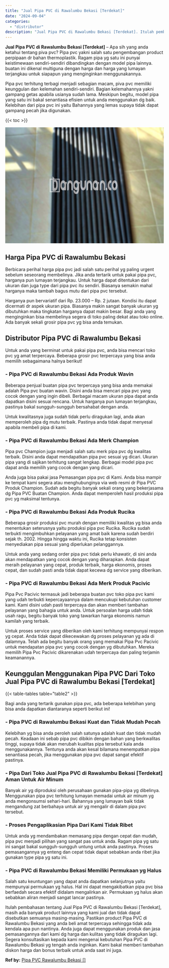 ```yaml
---
title: "Jual Pipa PVC di Rawalumbu Bekasi [Terdekat]"
date: "2024-09-04"
categories: 
  - "distributor"
description: "Jual Pipa PVC di Rawalumbu Bekasi [Terdekat]. Itulah pembahasan tentang Jual Pipa PVC di Rawalumbu Bekasi [Terdekat], masih ada banyak product lainnya yang..."
---
```


**Jual Pipa PVC di Rawalumbu Bekasi \[Terdekat\]** – Apa sih yang anda ketahui tentang piva pvc? Pipa pvc yakni salah satu pengembangan product perpipaan dr bahan thermoplastik. Ragam pipa yg satu ini punyai keistimewaan sendiri-sendiri dibandingkan dengan model pipa lainnya. buatan ini dikenal multiguna dengan harga dan harga yang lumayan terjangkau untuk siapapun yang menginginkan menggunakannya.

Pipa pvc terhitung terbagi menjadi sebagian macam, piva pvc memiliki keunggulan dan kelemahan sendiri-sendiri. Bagian kelemahannya yakni gampang getas apabila usianya sudah lama. Meskipun begitu, model pipa yang satu ini bakal senantiasa efisien untuk anda menggunakan dg baik. Kelebihan dari pipa pvc ini yaitu Bahannya yang lemas supaya tidak dapat gampang pecah jika digunakan.

{{< toc >}}

![Jual Pipa PVC di Rawalumbu Bekasi [Terdekat]](/images/jaul-pipa-pvc-31.png)

## Harga Pipa PVC di Rawalumbu Bekasi

Berbicara perihal harga pipa pvc jadi salah satu perihal yg paling urgent sebelum seseorang membelinya. Jika anda tertarik untuk pakai pipa pvc, harganya pun lumayan terjangkau. Untuk harga dapat ditentukan dari ukuran dan juga type dari pipa pvc itu sendiri. Biasanya semakin mahal harganya maka tambah bagus mutu dari pipa pvc tersebut.

Harganya pun bervariatif dari Rp. 23.000 – Rp. 2 jutaan. Kondisi itu dapat dicermati dr aspek ukuran pipa. Biasanya makin sangat banyak ukuran yg dibutuhkan maka tingkatan harganya dapat makin besar. Bagi anda yang menginginkan bisa membelinya segera di toko paling dekat atau toko online. Ada banyak sekali grosir pipa pvc yg bisa anda temukan.

## Distributor Pipa PVC di Rawalumbu Bekasi

Untuk anda yang berminat untuk pakai pipa pvc, anda bisa mencari toko pvc yg amat terpercaya. Beberapa grosir pvc terpercaya yang bisa anda memilih sebagaimana halnya berikut!

### \- Pipa PVC di Rawalumbu Bekasi Ada Produk Wavin

Beberapa penjual buatan pipa pvc terpercaya yang bisa anda memakai adalah Pipa pvc buatan wavin. Disini anda bisa mencari pipa pvc yang cocok dengan yang ingin dibeli. Berbagai macam ukuran pipa dapat anda dapatkan disini sesuai rencana. Untuk harganya pun lumayan terjangkau, pastinya bakal sungguh-sungguh bersahabat dengan anda.

Untuk kwalitasnya juga sudah tidak perlu diragukan lagi, anda akan memperoleh pipa dg mutu terbaik. Pastinya anda tidak dapat menyesal apabila membeli pipa di kami.

### \- Pipa PVC di Rawalumbu Bekasi Ada Merk Champion

Pipa pvc Champion juga menjadi salah satu merk pipa pvc dg kwalitas terbaik. Disini anda dapat mendapatkan pipa pvc sesuai yg dicari. Ukuran pipa yang di sajikan terhitung sangat lengkap. Berbagai model pipa pvc dapat anda memilih yang cocok dengan yang dicari.

Anda juga bisa pakai jasa Pemasangan pipa pvc di Kami. Anda bisa mampir ke tempat kami segera atau menghubunginya via web resmi dr Pipa PVC Produk Champion. Sudah ada begitu banyak sekali orang yang bekerjasama dg Pipa PVC Buatan Champion. Anda dapat memperoleh hasil produksi pipa pvc yg maksimal tentunya.

### \- Pipa PVC di Rawalumbu Bekasi Ada Produk Rucika

Beberapa grosir produksi pvc murah dengan memiliki kwalitas yg bisa anda menentukan seterusnya yaitu produksi pipa pvc Rucika. Rucika sudah terbukti mengimbuhkan pelayanan yang amat baik karena sudah berdiri sejak th. 2002. Hingga hingga waktu ini, Rucika tetap konsisten menyediakan pipa sesuai yang diperlukan pelanggannya.

Untuk anda yang sedang order pipa pvc tidak perlu khawatir, di sini anda akan mendapatkan yang cocok dengan yang diharapkan. Anda dapat meraih pelayanan yang cepat, produk terbaik, harga ekonomis, proses cepat, dan sudah pasti anda tidak dapat kecewa dg service yang diberikan.

### \- Pipa PVC di Rawalumbu Bekasi Ada Merk Produk Pacivic

Pipa Pvc Pacivic termasuk jadi beberapa buatan pvc toko pipa pvc kami yang udah terbukti kepercayaannya dalam mencukupi kebutuhan customer kami. Kami disini udah pasti terpercaya dan akan memberi tambahan pelayanan yang bahagia untuk anda. Untuk persoalan harga udah tidak usah ragu, begitu banyak toko yang tawarkan harga ekonomis namun kamilah yang terbaik.

Untuk proses service yang diberikan oleh kami terhitung mempunyai respon yg cepat. Anda tidak dapat dikecewakan dg proses pelayanan yg ada di dalamnya. Telah ada begitu banyak orang yang memakai Pipa Pvc Pacivic untuk mendapatan pipa pvc yang cocok dengan yg dibutuhkan. Mereka memilih Pipa Pvc Pacivic dikarenakan udah terpercaya dan paling terjamin keamanannya.

## Keunggulan Menggunakan Pipa PVC Dari Toko Jual Pipa PVC di Rawalumbu Bekasi \[Terdekat\]

{{< table-tables table="table2" >}}

Bagi anda yang tertarik gunakan pipa pvc, ada beberapa kelebihan yang bisa anda dapatkan diantaranya seperti berikut ini!

### \- Pipa PVC di Rawalumbu Bekasi Kuat dan Tidak Mudah Pecah

Kelebihan yg bisa anda peroleh salah satunya adalah kuat dan tidak mudah pecah. Keadaan ini sebab pipa pvc dibikin dengan bahan yang berkwalitas tinggi, supaya tidak akan merubah kualitas pipa tersebut kala anda menggunakannya. Tentunya anda akan kesal bilamana menempatkan pipa senantiasa pecah, jika menggunakan pipa pvc dapat sangat efektif pastinya.

### \- Pipa Dari Toko Jual Pipa PVC di Rawalumbu Bekasi \[Terdekat\] Aman Untuk Air Minum

Banyak air yg diproduksi oleh perusahaan gunakan pipa-pipa yg dibelinya. Menggunakan pipa pvc terhitung lumayan memadai untuk air minum yg anda mengonsumsi sehari-hari. Bahannya yang lumayan baik tidak mengandung zat berbahaya untuk air yg mengalir di dalam pipa pvc tersebut.

### \- Proses Pengaplikasian Pipa Dari Kami Tidak Ribet

Untuk anda yg mendambakan memasang pipa dengan cepat dan mudah, pipa pvc menjadi pilihan yang sangat pas untuk anda. Ragam pipa yg satu ini sangat bakal sungguh-sungguh untung untuk anda pastinya. Proses pemasangannya yg enteng dan cepat tidak dapat sebabkan anda ribet jika gunakan type pipa yg satu ini.

### \- Pipa PVC di Rawalumbu Bekasi Memiliki Permukaan yg Halus

Salah satu keuntungan yang dapat anda dapatkan selanjutnya yaitu mempunyai permukaan yg halus. Hal ini dapat mengakibatkan pipa pvc bisa berfaedah secara efektif didalam mengalirkan air. Permukaan yg halus akan sebabkan aliran menjadi sangat lancar pastinya.

Itulah pembahasan tentang Jual Pipa PVC di Rawalumbu Bekasi \[Terdekat\], masih ada banyak product lainnya yang kami jual dan tidak dapat disebutkan semuanya masing-masing. Pastikan product Pipa PVC di Rawalumbu Bekasi yang anda beli amat terpercaya sehingga tidak ada kendala apa pun nantinya. Anda juga dapat menggunakan produk dan jasa pemasangannya dari kami dg harga dan kulitas yang tidak diragukan lagi. Segera konsultasikan kepada kami mengenai kebutuhan Pipa PVC di Rawalumbu Bekasi yg tengah anda inginkan. Kami bakal memberi tambahan diskon harga dan bonus terbaik untuk anda saat ini juga.

**Ref by:** [Pipa PVC Rawalumbu Bekasi []](https://id.wikipedia.org/wiki/Pipa)
